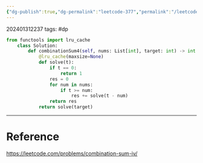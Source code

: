 ```yaml
---
{"dg-publish":true,"dg-permalink":"leetcode-377","permalink":"/leetcode-377/"}
---
```


202401312237
tags: #dp 

```python
from functools import lru_cache
	class Solution:
		def combinationSum4(self, nums: List[int], target: int) -> int:
			@lru_cache(maxsize=None)
			def solve(t):
				if t == 0:
					return 1
				res = 0
				for num in nums:
					if t >= num:
						res += solve(t - num)
				return res
			return solve(target)
```

---
# Reference

https://leetcode.com/problems/combination-sum-iv/